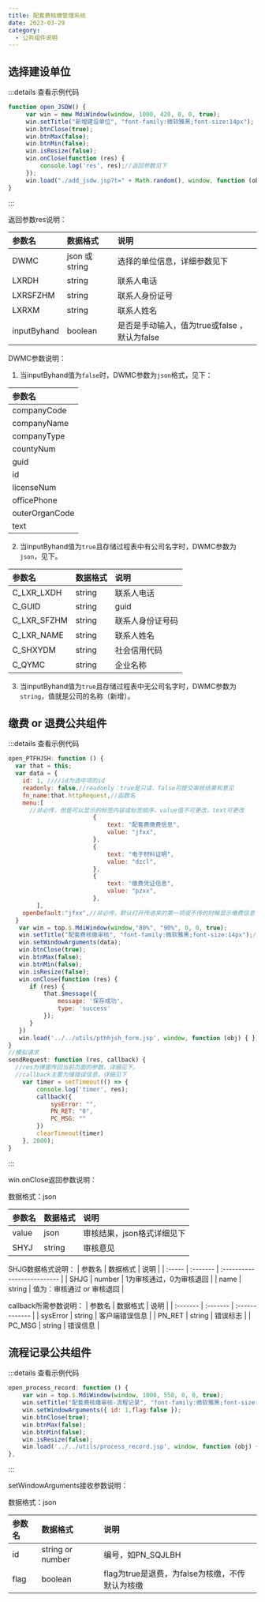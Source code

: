 ```yaml
---
title: 配套费核缴管理系统
date: 2023-03-29
category:
  - 公共组件说明
---
```



## 选择建设单位

:::details 查看示例代码

```javascript
function open_JSDW() {
     var win = new MdiWindow(window, 1000, 420, 0, 0, true);
     win.setTitle("新增建设单位", "font-family:微软雅黑;font-size:14px");
     win.btnClose(true);
     win.btnMax(false);
     win.btnMin(false);
     win.isResize(false);
     win.onClose(function (res) {
         console.log('res', res);//返回参数见下
     });
     win.load("./add_jsdw.jsp?t=" + Math.random(), window, function (obj) {});//jsp文件路径仅供参考
}
```
:::

返回参数res说明：

| 参数名      | 数据格式      | 说明                                          |
| :---------- | :------------ | :-------------------------------------------- |
| DWMC        | json 或string | 选择的单位信息，详细参数见下                  |
| LXRDH       | string        | 联系人电话                                    |
| LXRSFZHM    | string        | 联系人身份证号                                |
| LXRXM       | string        | 联系人姓名                                    |
| inputByhand | boolean       | 是否是手动输入，值为true或false ，默认为false |

DWMC参数说明：

1. 当inputByhand值为`false`时，DWMC参数为`json`格式，见下：

| 参数名         |
| :------------- |
| companyCode    |
| companyName    |
| companyType    |
| countyNum      |
| guid           |
| id             |
| licenseNum     |
| officePhone    |
| outerOrganCode |
| text           |

2. 当inputByhand值为`true`且存储过程表中有公司名字时，DWMC参数为`json`，见下。
   
| 参数名      | 数据格式 | 说明             |
| :---------- | :------- | :--------------- |
| C_LXR_LXDH  | string   | 联系人电话       |
| C_GUID      | string   | guid             |
| C_LXR_SFZHM | string   | 联系人身份证号码 |
| C_LXR_NAME  | string   | 联系人姓名       |
| C_SHXYDM    | string   | 社会信用代码     |
| C_QYMC      | string   | 企业名称         |


3. 当inputByhand值为`true`且存储过程表中无公司名字时，DWMC参数为`string`，值就是公司的名称（新增）。

## 缴费 or 退费公共组件

:::details 查看示例代码

```javascript
open_PTFHJSH: function () {
  var that = this;
  var data = {
    id: 1, ////id为选中项的id
    readonly: false,//readonly：true是只读，false可提交审核结果和意见
    fn_name:that.httpRequest,//函数名
    menu:[
      //非必传，但是可以显示的标签内容或标签顺序，value值不可更改，text可更改
						{
							text: "配套费缴费信息",
							value: "jfxx",
						},
						{
							text: "电子材料证明",
							value: "dzcl",
						},
						{
							text: "缴费凭证信息",
							value: "pzxx",
						},
		],
    openDefault:"jfxx",//非必传，默认打开传进来的第一项或不传的时候显示缴费信息
  }
   var win = top.$.MdiWindow(window,"80%", "90%", 0, 0, true);
   win.setTitle("配套费核缴审核", "font-family:微软雅黑;font-size:14px");//窗口标题自己设置
   win.setWindowArguments(data);
   win.btnClose(true);
   win.btnMax(false);
   win.btnMin(false);
   win.isResize(false);
   win.onClose(function (res) {
      if (res) {
          that.$message({
              message: '保存成功',
              type: 'success'
          });
      }
   })
   win.load('../../utils/pthhjsh_form.jsp', window, function (obj) { });//路径仅供参考
}
//模拟请求
sendRequest: function (res, callback) {
  //res为弹窗传回当前页面的参数，详细见下。
  //callback主要为储错误信息，详细见下
    var timer = setTimeout(() => {
        console.log('timer', res);
        callback({
            sysError: "",
            PN_RET: "0",
            PC_MSG: ""
        })
        clearTimeout(timer)
    }, 2000);
}
```

:::

win.onClose返回参数说明：

数据格式：json

| 参数名 | 数据格式 | 说明                       |
| :----- | :------- | :------------------------- |
| value  | json     | 审核结果，json格式详细见下 |
| SHYJ   | string   | 审核意见                   |

SHJG数据格式说明：
| 参数名 | 数据格式 | 说明                        |
| :----- | :------- | :-------------------------- |
| SHJG   | number   | 1为审核通过，0为审核退回    |
| name   | string   | 值为：审核通过  or 审核退回 |

 callback所需参数说明：
| 参数名   | 数据格式 | 说明           |
| :------- | :------- | :------------- |
| sysError | string   | 客户端错误信息 |
| PN_RET   | string   | 错误标志       |
| PC_MSG   | string   | 错误信息       |

## 流程记录公共组件

:::details 查看示例代码

```javascript
open_process_record: function () {
    var win = top.$.MdiWindow(window, 1000, 550, 0, 0, true);
    win.setTitle("配套费核缴审核-流程记录", "font-family:微软雅黑;font-size:14px");//title自己设置
    win.setWindowArguments({ id: 1,flag:false });
    win.btnClose(true);
    win.btnMax(false);
    win.btnMin(false);
    win.isResize(false);
    win.load('../../utils/process_record.jsp', window, function (obj) { });//jsp路径仅供参考
},

```
:::

setWindowArguments接收参数说明：

数据格式：json

| 参数名 | 数据格式         | 说明                                            |
| :----- | :--------------- | :---------------------------------------------- |
| id     | string or number | 编号，如PN_SQJLBH                               |
| flag   | boolean          | flag为true是退费，为false为核缴，不传默认为核缴 |
